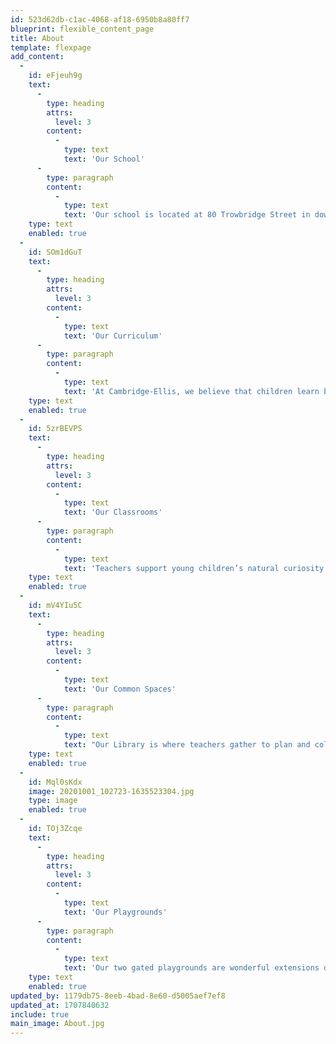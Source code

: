 ```yaml
---
id: 523d62db-c1ac-4068-af18-6950b8a80ff7
blueprint: flexible_content_page
title: About
template: flexpage
add_content:
  -
    id: eFjeuh9g
    text:
      -
        type: heading
        attrs:
          level: 3
        content:
          -
            type: text
            text: 'Our School'
      -
        type: paragraph
        content:
          -
            type: text
            text: 'Our school is located at 80 Trowbridge Street in downtown Cambridge. We are easily accessible by bus or train and have a parking lot for pick up and drop off times. Our 20th century brick building features seven indoor classrooms and two playgrounds.'
    type: text
    enabled: true
  -
    id: SOm1dGuT
    text:
      -
        type: heading
        attrs:
          level: 3
        content:
          -
            type: text
            text: 'Our Curriculum'
      -
        type: paragraph
        content:
          -
            type: text
            text: 'At Cambridge-Ellis, we believe that children learn best through play. We offer a child centered approach with an emphasis on emergent curriculum. Teachers draw learning themes directly from child observations and plan activities in response to their interests and questions. We offer a curriculum that challenges children at their developmental level while allowing kids to be kids. We have great respect for children as thinkers and learners and value their contributions to joint investigations.'
    type: text
    enabled: true
  -
    id: 5zrBEVPS
    text:
      -
        type: heading
        attrs:
          level: 3
        content:
          -
            type: text
            text: 'Our Classrooms'
      -
        type: paragraph
        content:
          -
            type: text
            text: 'Teachers support young children’s natural curiosity by cultivating indoor environments that encourage artistic, scientific, sensory, verbal, written, and mathematical expression. Each classroom offers dramatic play and building spaces, sensory, science, and writing tables, a large art area, and a cozy book nook.'
    type: text
    enabled: true
  -
    id: mV4YIu5C
    text:
      -
        type: heading
        attrs:
          level: 3
        content:
          -
            type: text
            text: 'Our Common Spaces'
      -
        type: paragraph
        content:
          -
            type: text
            text: "Our Library is where teachers gather to plan and collaborate throughout the day. Our shelves are home to more than 5,000 titles which are used to supplement classroom bookshelves and curriculum. We are in the process of renovating and relicensing our upstairs space. Our plan is to keep this as a 'flex' space so it can be used for community events, small group classroom work, indoor gross motor space, and much more! We are also fortunate to have a recently redesigned kitchen for classroom cooking projects, an important aspect of our curriculum."
    type: text
    enabled: true
  -
    id: Mql0sKdx
    image: 20201001_102723-1635523304.jpg
    type: image
    enabled: true
  -
    id: TOj3Zcqe
    text:
      -
        type: heading
        attrs:
          level: 3
        content:
          -
            type: text
            text: 'Our Playgrounds'
      -
        type: paragraph
        content:
          -
            type: text
            text: 'Our two gated playgrounds are wonderful extensions of our indoor classrooms. Children develop their imaginations, physical strength, social skills and confidence during their daily outdoor time. Playground structures and equipment mirror the natural environment in which they are situated and encourage a multitude of opportunities for natural play and physical expression. On Thursday evenings and Friday afternoons, we host our school-wide, weekly assemblies here. '
    type: text
    enabled: true
updated_by: 1179db75-8eeb-4bad-8e60-d5005aef7ef8
updated_at: 1707840632
include: true
main_image: About.jpg
---
```

